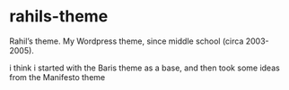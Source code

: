 # rahils-theme
Rahil’s theme. My Wordpress theme, since middle school (circa 2003-2005).

i think i started with the Baris theme as a base, and then took some ideas from the Manifesto theme
